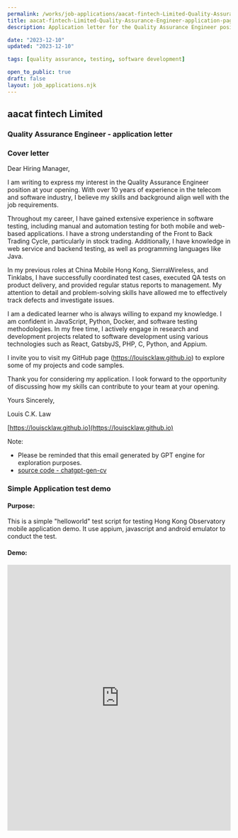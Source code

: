```yaml
---
permalink: /works/job-applications/aacat-fintech-Limited-Quality-Assurance-Engineer/index.html
title: aacat-fintech-Limited-Quality-Assurance-Engineer-application-page
description: Application letter for the Quality Assurance Engineer position at aacat fintech Limited.

date: "2023-12-10"
updated: "2023-12-10"

tags: [quality assurance, testing, software development]

open_to_public: true
draft: false
layout: job_applications.njk
---
```


<!-- http://localhost:8080/works/job-applications/aacat-fintech-Limited-Quality-Assurance-Engineer/index.html -->

<div class="letter-header">
  <h2>aacat fintech Limited</h2>
  <h3>Quality Assurance Engineer - application letter</h3>
</div>

### Cover letter

<div class="letter-container">
Dear Hiring Manager,

<div class="spacer"></div>

I am writing to express my interest in the Quality Assurance Engineer position at your opening. With over 10 years of experience in the telecom and software industry, I believe my skills and background align well with the job requirements.

Throughout my career, I have gained extensive experience in software testing, including manual and automation testing for both mobile and web-based applications. I have a strong understanding of the Front to Back Trading Cycle, particularly in stock trading. Additionally, I have knowledge in web service and backend testing, as well as programming languages like Java.

In my previous roles at China Mobile Hong Kong, SierraWireless, and Tinklabs, I have successfully coordinated test cases, executed QA tests on product delivery, and provided regular status reports to management. My attention to detail and problem-solving skills have allowed me to effectively track defects and investigate issues.

I am a dedicated learner who is always willing to expand my knowledge. I am confident in JavaScript, Python, Docker, and software testing methodologies. In my free time, I actively engage in research and development projects related to software development using various technologies such as React, GatsbyJS, PHP, C, Python, and Appium.

I invite you to visit my GitHub page (https://louiscklaw.github.io) to explore some of my projects and code samples.

Thank you for considering my application. I look forward to the opportunity of discussing how my skills can contribute to your team at your opening.

<div class="spacer"></div>

Yours Sincerely,

Louis C.K. Law

[https://louiscklaw.github.io](https://louiscklaw.github.io)

<div class="spacer"></div>

Note:
- Please be reminded that this email generated by GPT engine for exploration purposes.
- [source code - chatgpt-gen-cv](https://github.com/louiscklaw/ai-playlist/tree/master/teamprompt-tryout/chatgpt-gen-cv)
</div>

### Simple Application test demo

#### Purpose:

This is a simple "helloworld" test script for testing Hong Kong Observatory mobile application demo. It use appium, javascript and android emulator to conduct the test.

#### Demo:

<iframe 
  class="shadow"
  width="100%" 
  height="600px" 
  src="https://www.youtube.com/embed/2fMBSod31ao" 
  title="YouTube video player" 
  frameborder="0" 
  allow="accelerometer; autoplay; clipboard-write; encrypted-media; gyroscope; picture-in-picture; web-share" 
  allowfullscreen>
</iframe>